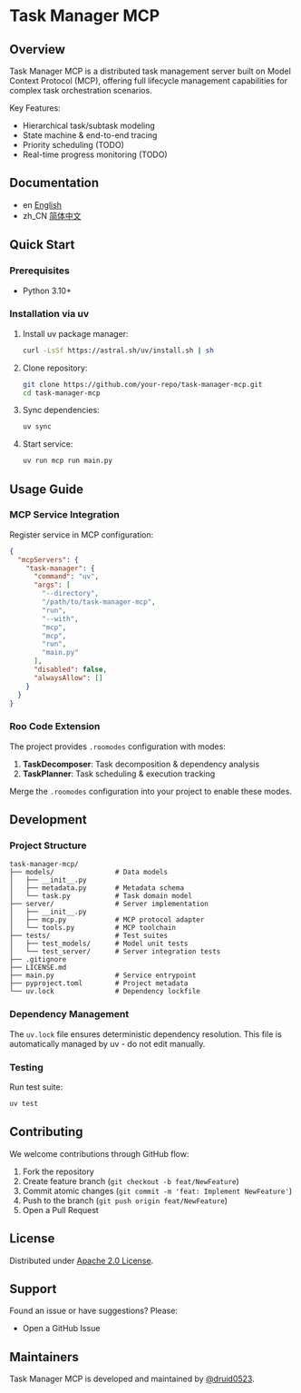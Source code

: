 # Task Manager MCP

## Overview

Task Manager MCP is a distributed task management server built on Model Context Protocol (MCP), offering full lifecycle management capabilities for complex task orchestration scenarios.

Key Features:
- Hierarchical task/subtask modeling
- State machine & end-to-end tracing
- Priority scheduling (TODO)
- Real-time progress monitoring (TODO)

## Documentation
- en [English](README.md)
- zh_CN [简体中文](README.zh_CN.md)

## Quick Start

### Prerequisites
- Python 3.10+

### Installation via uv
1. Install uv package manager:
   ```bash
   curl -LsSf https://astral.sh/uv/install.sh | sh
   ```

2. Clone repository:
   ```bash
   git clone https://github.com/your-repo/task-manager-mcp.git
   cd task-manager-mcp
   ```

3. Sync dependencies:
   ```bash
   uv sync
   ```

4. Start service:
   ```bash
   uv run mcp run main.py
   ```

## Usage Guide

### MCP Service Integration

Register service in MCP configuration:

```json
{
  "mcpServers": {
    "task-manager": {
      "command": "uv",
      "args": [
        "--directory",
        "/path/to/task-manager-mcp",
        "run",
        "--with",
        "mcp",
        "mcp",
        "run",
        "main.py"
      ],
      "disabled": false,
      "alwaysAllow": []
    }
  }
}
```

### Roo Code Extension

The project provides `.roomodes` configuration with modes:

1. **TaskDecomposer**: Task decomposition & dependency analysis
2. **TaskPlanner**: Task scheduling & execution tracking

Merge the `.roomodes` configuration into your project to enable these modes.

## Development

### Project Structure

```
task-manager-mcp/
├── models/               # Data models
│   ├── __init__.py
│   ├── metadata.py       # Metadata schema
│   └── task.py           # Task domain model
├── server/               # Server implementation
│   ├── __init__.py
│   ├── mcp.py            # MCP protocol adapter
│   └── tools.py          # MCP toolchain
├── tests/                # Test suites
│   ├── test_models/      # Model unit tests
│   └── test_server/      # Server integration tests
├── .gitignore
├── LICENSE.md
├── main.py               # Service entrypoint
├── pyproject.toml        # Project metadata
└── uv.lock               # Dependency lockfile
```

### Dependency Management

The `uv.lock` file ensures deterministic dependency resolution. This file is automatically managed by uv - do not edit manually.

### Testing

Run test suite:
```bash
uv test
```

## Contributing

We welcome contributions through GitHub flow:

1. Fork the repository
2. Create feature branch (`git checkout -b feat/NewFeature`)
3. Commit atomic changes (`git commit -m 'feat: Implement NewFeature'`)
4. Push to the branch (`git push origin feat/NewFeature`)
5. Open a Pull Request

## License

Distributed under [Apache 2.0 License](LICENSE.md).

## Support

Found an issue or have suggestions? Please:
- Open a GitHub Issue

## Maintainers

Task Manager MCP is developed and maintained by [@druid0523](https://github.com/druid0523).
